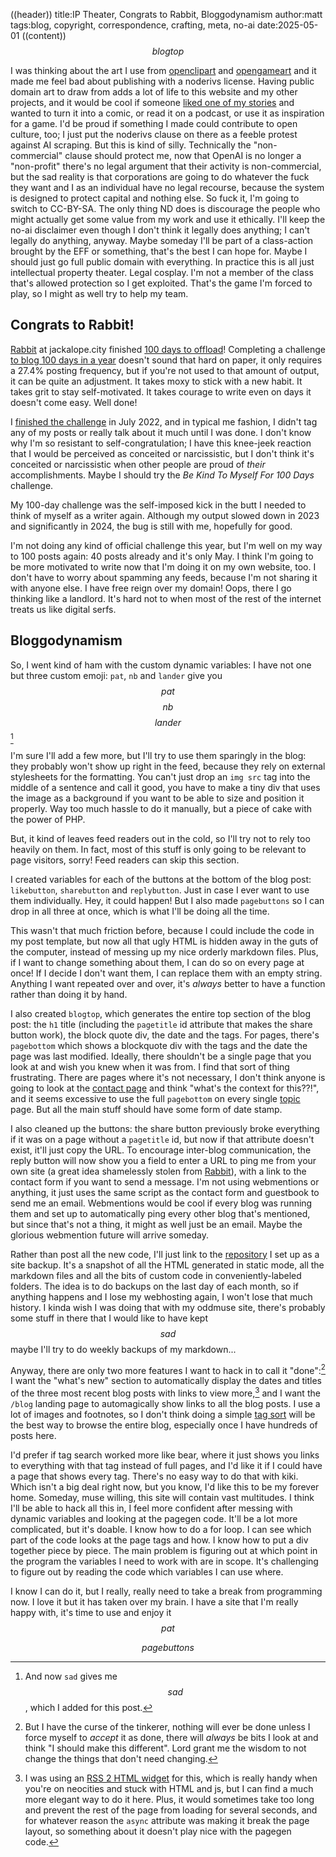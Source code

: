 ((header))
title:IP Theater, Congrats to Rabbit, Bloggodynamism
author:matt
tags:blog, copyright, correspondence, crafting, meta, no-ai
date:2025-05-01
((content))
$$blogtop$$

I was thinking about the art I use from [openclipart](https://openclipart.org) and [opengameart](https://opengameart.org) and it made me feel bad about publishing with a  noderivs license. Having public domain art to draw from adds a lot of life to this website and my other projects, and it would be cool if someone [liked one of my stories](/stories) and wanted to turn it into a comic, or read it on a podcast, or use it as inspiration for a game. I'd be proud if something I made could contribute to open culture, too; I just put the noderivs clause on there as a feeble protest against AI scraping. But this is kind of silly. Technically the "non-commercial" clause should protect me, now that OpenAI is no longer a "non-profit" there's no legal argument that their activity is non-commercial, but the sad reality is that corporations are going to do whatever the fuck they want and I as an individual have no legal recourse, because the system is designed to protect capital and nothing else. So fuck it, I'm going to switch to CC-BY-SA. The only thing ND does is discourage the people who might actually get some value from my work and use it ethically. I'll keep the no-ai disclaimer even though I don't think it legally does anything; I can't legally do anything, anyway. Maybe someday I'll be part of a class-action brought by the EFF or something, that's the best I can hope for. Maybe I should just go full public domain with everything. In practice this is all just intellectual property theater. Legal cosplay. I'm not a member of the class that's allowed protection so I get exploited. That's the game I'm forced to play, so I might as well try to help my team.

## Congrats to Rabbit!

[Rabbit](https://jackalope.city) at jackalope.city finished [100 days to offload](https://talk.jackalope.city/talk/100-days-to-offload-complete/)! Completing a challenge [to blog 100 days in a year](https://100daystooffload.com/) doesn't sound that hard on paper, it only requires a 27.4% posting frequency, but if you're not used to that amount of output, it can be quite an adjustment. It takes moxy to stick with a new habit. It takes grit to stay self-motivated. It takes courage to write even on days it doesn't come easy. Well done!

I [finished the challenge](https://bluelander.bearblog.dev/just-another-normal-day/) in July 2022, and in typical me fashion, I didn't tag any of my posts or really talk about it much until I was done. I don't know why I'm so resistant to self-congratulation;  I have this knee-jeek reaction that I would be perceived as conceited or narcissistic, but I don't think it's conceited or narcissistic when other people are proud of *their* accomplishments. Maybe I should try the *Be Kind To Myself For 100 Days* challenge.

My 100-day challenge was the self-imposed kick in the butt I needed to think of myself as a writer again. Although my output slowed down in 2023 and significantly in 2024, the bug is still with me, hopefully for good.

I'm not doing any kind of official challenge this year, but I'm well on my way to 100 posts again: 40 posts already and it's only May. I think I'm going to be more motivated to write now that I'm doing it on my own website, too. I don't have to worry about spamming any feeds, because I'm not sharing it with anyone else. I have free reign over my domain! Oops, there I go thinking like a landlord. It's hard not to when most of the rest of the internet treats us like digital serfs.

## Bloggodynamism

So, I went kind of ham with the custom dynamic variables: I have not one but three custom emoji: ``pat``, ``nb`` and ``lander`` give you $$pat$$
$$nb$$
$$lander$$[^sad]

I'm sure I'll add a few more, but I'll try to use them sparingly in the blog: they probably won't show up right in the feed, because they rely on external stylesheets for the formatting. You can't just drop an ``img src`` tag into the middle of a sentence and call it good, you have to make a tiny div that uses the image as a background if you want to be able to size and position it properly. Way too much hassle to do it manually, but a piece of cake with the power of PHP.

But, it kind of leaves feed readers out in the cold, so I'll try not to rely too heavily on them. In fact, most of this stuff is only going to be relevant to page visitors, sorry! Feed readers can skip this section.

I created variables for each of the buttons at the bottom of the blog post: ``likebutton``, ``sharebutton`` and ``replybutton``. Just in case I ever want to use them individually. Hey, it could happen! But I also made ``pagebuttons`` so I can drop in all three at once, which is what I'll be doing all the time.

This wasn't that much friction before, because I could include the code in my post template, but now all that ugly HTML is hidden away in the guts of the computer, instead of messing up my nice orderly markdown files. Plus, if I want to change something about them, I can do so on every page at once! If I decide I don't want them, I can replace them with an empty string. Anything I want repeated over and over, it's *always* better to have a function rather than doing it by hand.

I also created ``blogtop``, which generates the entire top section of the blog post: the ``h1`` title (including the ``pagetitle`` id attribute that makes the share button work), the block quote div, the date and the tags. For pages, there's ``pagebottom`` which shows a blockquote div with the tags and the date the page was last modified. Ideally, there shouldn't be a single page that you look at and wish you knew when it was from. I find that sort of thing frustrating. There are pages where it's not necessary, I don't think anyone is going to look at the [contact page](/contact) and think "what's the context for this??!", and it seems excessive to use the full ``pagebottom`` on every single [topic](https://mattbee.zone/&tag=topics) page. But all the main stuff should have some form of date stamp.

I also cleaned up the buttons: the share button previously broke everything if it was on a page without a ``pagetitle`` id, but now if that attribute doesn't exist, it'll just copy the URL. To encourage inter-blog communication, the reply button will now show you a field to enter a URL to ping me from your own site (a great idea shamelessly stolen from [Rabbit](https://jackalope.city)), with a link to the contact form if you want to send a message. I'm not using webmentions or anything, it just uses the same script as the contact form and guestbook to send me an email. Webmentions would be cool if every blog was running them and set up to automatically ping every other blog that's mentioned, but since that's not a thing, it might as well just be an email. Maybe the glorious webmention future will arrive someday.

Rather than post all the new code, I'll just link to the [repository](https://github.com/mbluelander/mattbeezone) I set up as a site backup. It's a snapshot of all the HTML generated in static mode, all the markdown files and all the bits of custom code in conveniently-labeled folders. The idea is to do backups on the last day of each month, so if anything happens and I lose my webhosting again, I won't lose that much history. I kinda wish I was doing that with my oddmuse site, there's probably some stuff in there that I would like to have kept $$sad$$ maybe I'll try to do weekly backups of my markdown...

Anyway, there are only two more features I want to hack in to call it "done":[^curse] I want the "what's new" section to automatically display the dates and titles of the three most recent blog posts with links to view more,[^widget] and I want the ``/blog`` landing page to automagically show links to all the blog posts. I use a lot of images and footnotes, so I don't think doing a simple [tag sort](https://mattbee.zone/?tag=blog&sort=newest) will be the best way to browse the entire blog, especially once I have hundreds of posts here.

I'd prefer if tag search worked more like bear, where it just shows you links to everything with that tag instead of full pages, and I'd like it if I could have a page that shows every tag. There's no easy way to do that with kiki. Which isn't a big deal right now, but you know, I'd like this to be my forever home. Someday, muse willing, this site will contain vast multitudes. I think I'll be able to hack all this in, I feel more confident after messing with dynamic variables and looking at the pagegen code. It'll be a lot more complicated, but it's doable. I know how to do a for loop. I can see which part of the code looks at the page tags and how. I know how to put a div together piece by piece. The main problem is figuring out at which point in the program the variables I need to work with are in scope. It's challenging to figure out by reading the code which variables I can use where.

I know I can do it, but I really, really need to take a break from programming now. I love it but it has taken over my brain. I have a site that I'm really happy with, it's time to use and enjoy it $$pat$$

[^curse]: But I have the curse of the tinkerer, nothing will ever be done unless I force myself to *accept* it as done, there will *always* be bits I look at and think "I should make this different". Lord grant me the wisdom to not change the things that don't need changing.

[^sad]: And now ``sad`` gives me $$sad$$, which I added for this post.

[^widget]: I was using an [RSS 2 HTML widget](https://rss.bloople.net/) for this, which is really handy when you're on neocities and stuck with HTML and js, but I can find a much more elegant way to do it here. Plus, it would sometimes take too long and prevent the rest of the page from loading for several seconds, and for whatever reason the `async` attribute was making it break the page layout, so something about it doesn't play nice with the pagegen code.

$$pagebuttons$$